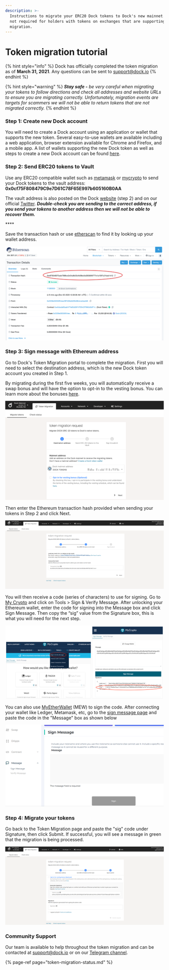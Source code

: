 ```yaml
---
description: >-
  Instructions to migrate your ERC20 Dock tokens to Dock's new mainnet. This is
  not required for holders with tokens on exchanges that are supporting the
  migration.
---
```


# Token migration tutorial

{% hint style="info" %}
Dock has officially completed the token migration as of **March 31, 2021**. Any questions can be sent to [support@dock.io](mailto:support@dock.io)
{% endhint %}

{% hint style="warning" %}
_**Stay safe -** be very careful when migrating your tokens to follow directions and check all addresses and website URLs to ensure you are migrating correctly.  Unfortunately, migration events are targets for scammers we will not be able to return tokens that are not migrated correctly._
{% endhint %}

### Step 1: Create new Dock account

You will need to create a Dock account using an application or wallet that supports the new token. Several easy-to-use wallets are available including a web application, browser extension available for Chrome and Firefox, and a mobile app. A list of wallets supporting the new Dock token as well as steps to create a new Dock account can be found [here](https://docs.dock.io/token-migration/migration-tutorial/wallets-and-account-creation).

### Step 2: Send ERC20 tokens to Vault

Use any ERC20 compatible wallet such as [metamask](https://metamask.io/) or [mycrypto](http://mycrypto.com/) to send your Dock tokens to the vault address: **0x0cf75F808479C9e7D61C78F65E997b605160B0AA**

The vault address is also posted on the Dock [website](https://www.dock.io/token-migration) \(step 2\) and on our official [Twitter](https://twitter.com/docknetwork). _**Double-check you are sending to the correct address, if you send your tokens to another address then we will not be able to recover them.**_

\*\*\*\*

Save the transaction hash or use [etherscan](https://etherscan.io/) to find it by looking up your wallet address.

![](../../.gitbook/assets/4%20%281%29.png)

### Step 3: Sign message with Ethereum address

Go to Dock's Token Migration portal to complete the migration. First you will need to select the destination address, which is the new Dock token account you created in Step 1.

By migrating during the first five weeks, you will automatically receive a swap bonus and will have the option to opt-in to the vesting bonus. You can learn more about the bonuses [here](https://blog.dock.io/dock-token-migration-part-2-incentives/).

![](../../.gitbook/assets/step-1.png)

Then enter the Ethereum transaction hash provided when sending your tokens in Step 2 and click Next.

![](../../.gitbook/assets/swap-step2.png)

You will then receive a code \(series of characters\) to use for signing. Go to [My Crypto](https://mycrypto.com/) and click on Tools &gt; Sign & Verify Message. After unlocking your Ethereum wallet, enter the code for signing into the Message box and click Sign Message. Then copy the “sig” value from the Signature box, this is what you will need for the next step.

![Message signing with MyCrypto](../../.gitbook/assets/mycrypto1%20%282%29.png)

You can also use [MyEtherWallet](https://www.myetherwallet.com/) \(MEW\) to sign the code. After connecting your wallet like Ledger, Metamask, etc, go to the [sign message page](https://www.myetherwallet.com/interface/sign-message) and paste the code in the "Message" box as shown below

![](../../.gitbook/assets/mew-sign.png)

### Step 4: Migrate your tokens

 Go back to the Token Migration page and paste the "sig" code under Signature, then click Submit. If successful, you will see a message in green that the migration is being processed.

![](../../.gitbook/assets/swap-step3.png)

### Community Support

Our team is available to help throughout the token migration and can be contacted at [support@dock.io](mailto:support@dock.io) or on our [Telegram channel](https://t.me/dockio).

{% page-ref page="token-migration-status.md" %}

